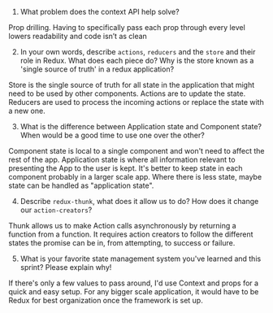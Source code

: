 1. What problem does the context API help solve?

Prop drilling. Having to specifically pass each prop through every level lowers readability and code isn’t as clean

2. In your own words, describe `actions`, `reducers` and the `store` and their role in Redux. What does each piece do? Why is the store known as a 'single source of truth' in a redux application?

Store is the single source of truth for all state in the application that might need to be used by other components. Actions are to update the state. Reducers are used to process the incoming actions or replace the state with a new one.

3. What is the difference between Application state and Component state? When would be a good time to use one over the other?

Component state is local to a single component and won't need to affect the rest of the app. Application state is where all information relevant to presenting the App to the user is kept. It's better to keep state in each component probably in a larger scale app. Where there is less state, maybe state can be handled as "application state".

4. Describe `redux-thunk`, what does it allow us to do? How does it change our `action-creators`?

Thunk allows us to make Action calls asynchronously by returning a function from a function. It requires action creators to follow the different states the promise can be in, from attempting, to success or failure.

5. What is your favorite state management system you've learned and this sprint? Please explain why!

If there's only a few values to pass around, I'd use Context and props for a quick and easy setup. For any bigger scale application, it would have to be Redux for best organization once the framework is set up.

